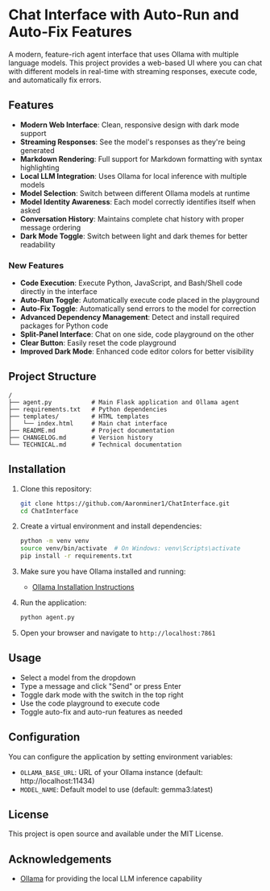 # Chat Interface with Auto-Run and Auto-Fix Features

A modern, feature-rich agent interface that uses Ollama with multiple language models. This project provides a web-based UI where you can chat with different models in real-time with streaming responses, execute code, and automatically fix errors.

## Features

- **Modern Web Interface**: Clean, responsive design with dark mode support
- **Streaming Responses**: See the model's responses as they're being generated
- **Markdown Rendering**: Full support for Markdown formatting with syntax highlighting
- **Local LLM Integration**: Uses Ollama for local inference with multiple models
- **Model Selection**: Switch between different Ollama models at runtime
- **Model Identity Awareness**: Each model correctly identifies itself when asked
- **Conversation History**: Maintains complete chat history with proper message ordering
- **Dark Mode Toggle**: Switch between light and dark themes for better readability

### New Features

- **Code Execution**: Execute Python, JavaScript, and Bash/Shell code directly in the interface
- **Auto-Run Toggle**: Automatically execute code placed in the playground
- **Auto-Fix Toggle**: Automatically send errors to the model for correction
- **Advanced Dependency Management**: Detect and install required packages for Python code
- **Split-Panel Interface**: Chat on one side, code playground on the other
- **Clear Button**: Easily reset the code playground
- **Improved Dark Mode**: Enhanced code editor colors for better visibility

## Project Structure

```
/
├── agent.py           # Main Flask application and Ollama agent
├── requirements.txt   # Python dependencies
├── templates/         # HTML templates
│   └── index.html     # Main chat interface
├── README.md          # Project documentation
├── CHANGELOG.md       # Version history
└── TECHNICAL.md       # Technical documentation
```

## Installation

1. Clone this repository:
   ```bash
   git clone https://github.com/Aaronminer1/ChatInterface.git
   cd ChatInterface
   ```

2. Create a virtual environment and install dependencies:
   ```bash
   python -m venv venv
   source venv/bin/activate  # On Windows: venv\Scripts\activate
   pip install -r requirements.txt
   ```

3. Make sure you have Ollama installed and running:
   - [Ollama Installation Instructions](https://github.com/ollama/ollama)

4. Run the application:
   ```bash
   python agent.py
   ```

5. Open your browser and navigate to `http://localhost:7861`

## Usage

- Select a model from the dropdown
- Type a message and click "Send" or press Enter
- Toggle dark mode with the switch in the top right
- Use the code playground to execute code
- Toggle auto-fix and auto-run features as needed

## Configuration

You can configure the application by setting environment variables:

- `OLLAMA_BASE_URL`: URL of your Ollama instance (default: http://localhost:11434)
- `MODEL_NAME`: Default model to use (default: gemma3:latest)

## License

This project is open source and available under the MIT License.

## Acknowledgements

- [Ollama](https://github.com/ollama/ollama) for providing the local LLM inference capability